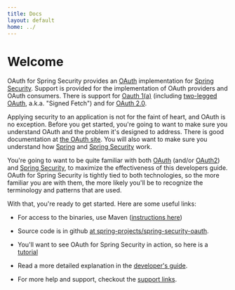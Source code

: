 ```yaml
---
title: Docs
layout: default
home: ../
---
```



# Welcome

OAuth for Spring Security provides an [OAuth](https://oauth.net)
implementation for
[Spring Security](https://projects.spring.io/spring-security/).
Support is provided for the implementation of OAuth providers and
OAuth consumers. There is support for [Oauth 1(a)](oauth1.html) (including
[two-legged OAuth](twolegged.html), a.k.a. "Signed Fetch") and for
[OAuth 2.0](oauth2.html).

Applying security to an application is not for the faint of heart, and OAuth is no exception. Before you get started,
you're going to want to make sure you understand OAuth and the problem it's designed to address. There is good
documentation at [the OAuth site](https://oauth.net). You will also want to make sure you understand how 
[Spring](https://springframework.org/) and [Spring Security](https://projects.spring.io/spring-security/) work.

You're going to want to be quite familiar with both [OAuth](https://oauth.net) (and/or [OAuth2](https://tools.ietf.org/html/draft-ietf-oauth-v2))
and [Spring Security](https://projects.spring.io/spring-security/), to maximize the effectiveness of this developers guide. OAuth for
Spring Security is tightly tied to both technologies, so the more familiar you are with them, the more likely you'll be to recognize the terminology
and patterns that are used.

With that, you're ready to get started.  Here are some useful links:

* For access to the binaries, use Maven ([instructions here](downloads.html))

* Source code is in github
  [at spring-projects/spring-security-oauth](https://github.com/spring-projects/spring-security-oauth).

* You'll want to see OAuth for Spring Security in action, so here is a
[tutorial](tutorial.html)

* Read a more detailed explanation in the [developer's guide](devguide.html).

* For more help and support, checkout the [support links](support.html).

